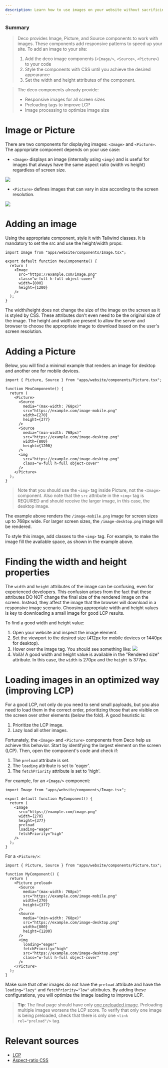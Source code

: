 ```yaml
---
description: Learn how to use images on your website without sacrificing performance.
---
```


### Summary

> Deco provides Image, Picture, and Source components to work with images. These
> components add responsive patterns to speed up your site. To add an image to
> your site:
>
> 1. Add the deco image components (`<Image/>`, `<Source>`, `<Picture>`) to your
   > code
> 2. Style the components with CSS until you achieve the desired appearance
> 3. Set the width and height attributes of the component.

> The deco components already provide:
>
> - Responsive images for all screen sizes
> - Preloading tags to improve LCP
> - Image processing to optimize image size

# Image or Picture

There are two components for displaying images: `<Image>` and `<Picture>`. The
appropriate component depends on your use case:

- `<Image>` displays an image (internally using `<img>`) and is useful for
  images that always have the same aspect ratio (width vs height) regardless of
  screen size.

<img src="/docs/image-aspect-ratio.png">

- `<Picture>` defines images that can vary in size according to the screen
  resolution.

<img src="/docs/picture-aspect-ratio.png">

# Adding an image

Using the appropriate component, style it with Tailwind classes. It is mandatory
to set the src and use the height/width props:

```tsx
import Image from "apps/website/components/Image.tsx";

export default function MeuComponente() {
  return (
    <Image
      src="https://example.com/image.png"
      class="w-full h-full object-cover"
      width={800}
      height={1200}
    />
  );
}
```

The width/height does not change the size of the image on the screen as it is
styled by CSS. These attributes don't even need to be the original size of the
image. The height and width are present to allow the server and browser to
choose the appropriate image to download based on the user's screen resolution.

# Adding a Picture

Below, you will find a minimal example that renders an image for desktop and
another one for mobile devices.

```tsx
import { Picture, Source } from "apps/website/components/Picture.tsx";

function MeuComponente() {
  return (
    <Picture>
      <Source
        media="(max-width: 768px)"
        src="https://example.com/image-mobile.png"
        width={270}
        height={377}
      />
      <Source
        media="(min-width: 768px)"
        src="https://example.com/image-desktop.png"
        width={800}
        height={1200}
      />
      <img
        src="https://example.com/image-desktop.png"
        class="w-full h-full object-cover"
      />
    </Picture>
  );
}
```

> Note that you should use the `<img>` tag inside Picture, not the `<Image>`
> component. Also note that the `src` attribute in the `<img>` tag is REQUIRED
> and should receive the larger image, in this case, the desktop image.

The example above renders the `/image-mobile.png` image for screen sizes up to
768px wide. For larger screen sizes, the `/image-desktop.png` image will be
rendered.

To style this image, add classes to the `<img>` tag. For example, to make the
image fill the available space, as shown in the example above.

# Finding the width and height properties

The `width` and `height` attributes of the image can be confusing, even for
experienced developers. This confusion arises from the fact that these
attributes DO NOT change the final size of the rendered image on the screen.
Instead, they affect the image that the browser will download in a responsive
image scenario. Choosing appropriate width and height values is key to
downloading a small image for good LCP results.

To find a good width and height value:

1. Open your website and inspect the image element.
2. Set the viewport to the desired size (412px for mobile devices or 1440px for
   desktop).
3. Hover over the image tag. You should see something like:
   <img src="/docs/width-attribute.png" />
4. Voilà! A good width and height value is available in the "Rendered size"
   attribute. In this case, the `width` is 270px and the `height` is 377px.

# Loading images in an optimized way (improving LCP)

For a good LCP, not only do you need to send small payloads, but you also need
to load them in the correct order, prioritizing those that are visible on the
screen over other elements (below the fold). A good heuristic is:

1. Prioritize the LCP image.
2. Lazy load all other images.

Fortunately, the `<Image>` and `<Picture>` components from Deco help us achieve
this behavior. Start by identifying the largest element on the screen (LCP).
Then, open the component's code and check if:

1. The `preload` attribute is set.
2. The `loading` attribute is set to 'eager'.
3. The `fetchPriority` attribute is set to 'high'.

For example, for an `<Image/>` component:

```tsx
import Image from "apps/website/components/Image.tsx";

export default function MyComponent() {
  return (
    <Image
      src="https://example.com/image.png"
      width={270}
      height={377}
      preload
      loading="eager"
      fetchPriority="high"
    />
  );
}
```

For a `<Picture/>`:

```tsx
import { Picture, Source } from "apps/website/components/Picture.tsx";

function MyComponent() {
  return (
    <Picture preload>
      <Source
        media="(max-width: 768px)"
        src="https://example.com/image-mobile.png"
        width={270}
        height={377}
      />
      <Source
        media="(min-width: 768px)"
        src="https://example.com/image-desktop.png"
        width={800}
        height={1200}
      />
      <img
        loading="eager"
        fetchPriority="high"
        src="https://example.com/image-desktop.png"
        class="w-full h-full object-cover"
      />
    </Picture>
  );
}
```

Make sure that other images do not have the `preload` attribute and have the
`loading="lazy"` and `fetchPriority="low"` attributes. By adding these
configurations, you will optimize the image loading to improve LCP.

> **Tip**: The final page should have only <u>one preloaded image</u>.
> Preloading multiple images worsens the LCP score. To verify that only one
> image is being preloaded, check that there is only one `<link rel="preload"/>`
> tag.

# Relevant sources

- [LCP](https://web.dev/lcp/)
- [Aspect-ratio CSS](https://www.w3schools.com/cssref/css_pr_aspect-ratio.php)

